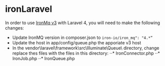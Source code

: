 # ironLaravel

In order to use [IronMq v3](http://dev.iron.io/worker/reference/api/) with Laravel 4, you will need to make the following changes:

* Update IronMQ version in composer.json to `iron-io/iron_mq": "4.*”`
* Update the host in app/config/queue.php the apporiate v3 host
* In the vendor\laravel\framework\src\Illuminate\Queue\ directory, change replace thes files with the files in this directory:
  ⋅⋅* IronConnector.php
  ⋅⋅* IronJob.php
  ⋅⋅* IronQueue.php

